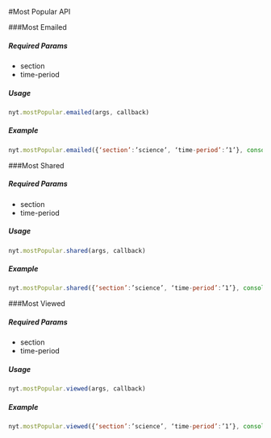 #Most Popular API

###Most Emailed

##### *Required Params*

- section
- time-period

##### *Usage*
```javascript
nyt.mostPopular.emailed(args, callback)
```

##### *Example*
```javascript
nyt.mostPopular.emailed({‘section’:’science’, ‘time-period’:’1’}, console.log)
```

###Most Shared

##### *Required Params*

- section
- time-period

##### *Usage*
```javascript
nyt.mostPopular.shared(args, callback)
```

##### *Example*
```javascript
nyt.mostPopular.shared({‘section’:’science’, ‘time-period’:’1’}, console.log)
```

###Most Viewed

##### *Required Params*

- section
- time-period

##### *Usage*
```javascript
nyt.mostPopular.viewed(args, callback)
```

##### *Example*
```javascript
nyt.mostPopular.viewed({‘section’:’science’, ‘time-period’:’1’}, console.log)
```
